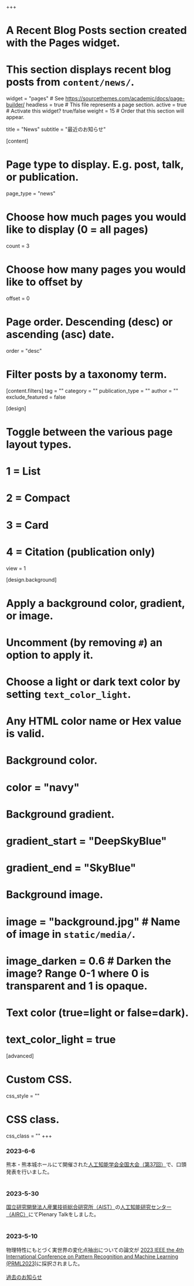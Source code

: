 +++
# A Recent Blog Posts section created with the Pages widget.
# This section displays recent blog posts from `content/news/`.

widget = "pages"  # See https://sourcethemes.com/academic/docs/page-builder/
headless = true  # This file represents a page section.
active = true  # Activate this widget? true/false
weight = 15  # Order that this section will appear.

title = "News"
subtitle = "最近のお知らせ"

[content]
  # Page type to display. E.g. post, talk, or publication.
  page_type = "news"

  # Choose how much pages you would like to display (0 = all pages)
  count = 3

  # Choose how many pages you would like to offset by
  offset = 0

  # Page order. Descending (desc) or ascending (asc) date.
  order = "desc"

  # Filter posts by a taxonomy term.
  [content.filters]
    tag = ""
    category = ""
    publication_type = ""
    author = ""
    exclude_featured = false

[design]
  # Toggle between the various page layout types.
  #   1 = List
  #   2 = Compact
  #   3 = Card
  #   4 = Citation (publication only)
  view = 1

[design.background]
  # Apply a background color, gradient, or image.
  #   Uncomment (by removing `#`) an option to apply it.
  #   Choose a light or dark text color by setting `text_color_light`.
  #   Any HTML color name or Hex value is valid.

  # Background color.
  # color = "navy"

  # Background gradient.
  # gradient_start = "DeepSkyBlue"
  # gradient_end = "SkyBlue"

  # Background image.
  # image = "background.jpg"  # Name of image in `static/media/`.
  # image_darken = 0.6  # Darken the image? Range 0-1 where 0 is transparent and 1 is opaque.

  # Text color (true=light or false=dark).
  # text_color_light = true  

[advanced]
 # Custom CSS.
 css_style = ""

 # CSS class.
 css_class = ""
+++
### 2023-6-6
熊本・熊本城ホールにて開催された[人工知能学会全国大会（第37回）](https://www.ai-gakkai.or.jp/jsai2023/)で、口頭発表を行いました。
<br><br>
### 2023-5-30
[国立研究開発法人産業技術総合研究所（AIST）](https://www.aist.go.jp/)の[人工知能研究センター（AIRC）](https://www.airc.aist.go.jp/)にてPlenary Talkをしました。
<br><br>
### 2023-5-10
物理特性にもとづく実世界の変化点抽出についての論文が [2023 IEEE the 4th International Conference on Pattern Recognition and Machine Learning (PRML2023)](http://www.prml.org/index.html)に採択されました。
<br><br>
[過去のお知らせ ](news)<i class="fas fa-angle-right"></i>